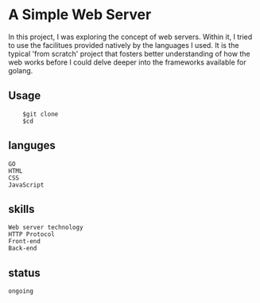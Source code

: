 # A Simple Web Server

In this project, I was exploring the concept of web servers. Within it, I tried to use the facilitues provided natively by the languages I used. It is the typical 'from scratch' project that fosters better understanding of how the web works before I could delve deeper into the frameworks available for golang.

## Usage

		$git clone 
		$cd 

## languges

	GO
	HTML
	CSS
	JavaScript

## skills

	Web server technology
	HTTP Protocol
	Front-end
	Back-end

## status

	ongoing